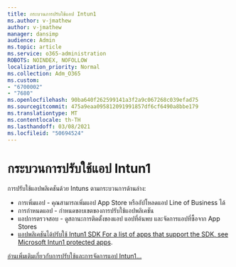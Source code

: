 ```yaml
---
title: กระบวนการปรับใช้แอป Intun1
ms.author: v-jmathew
author: v-jmathew
manager: dansimp
audience: Admin
ms.topic: article
ms.service: o365-administration
ROBOTS: NOINDEX, NOFOLLOW
localization_priority: Normal
ms.collection: Adm_O365
ms.custom:
- "6700002"
- "7680"
ms.openlocfilehash: 90ba640f262599141a3f2a9c067268c039efad75
ms.sourcegitcommit: 475a9eaa095812091991857df6cf6490a8bbe179
ms.translationtype: MT
ms.contentlocale: th-TH
ms.lasthandoff: 03/08/2021
ms.locfileid: "50694524"
---
```

# <a name="intune-app-deployment-process"></a>กระบวนการปรับใช้แอป Intun1

การปรับใช้แอปพลิเคชันด้วย Intuns ตามกระบวนการด้านล่าง:

- การเพิ่มแอป - คุณสามารถเพิ่มแอป App Store หรืออัปโหลดแอป Line of Business ได้
- การกําหนดแอป - กําหนดขอบเขตของการปรับใช้แอปพลิเคชัน
- แอปการตรวจสอบ - ดูสถานะการติดตั้งของแอป แอปที่ค้นพบ และจัดการแอปที่ซื้อจาก App Stores
- [แอปพลิเคชันได้ปรับใช้ Intun1 SDK For a list of apps that support the SDK, see Microsoft Intun1 protected apps](https://docs.microsoft.com/mem/intune/apps/apps-supported-intune-apps).

[อ่านเพิ่มเติมเกี่ยวกับการปรับใช้และการจัดการแอป Intun1...](https://docs.microsoft.com/mem/intune/apps/app-management)

